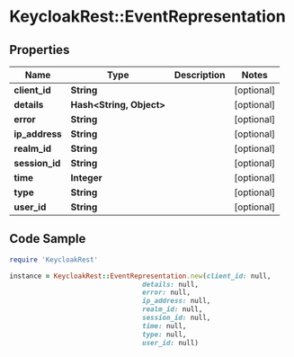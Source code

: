# KeycloakRest::EventRepresentation

## Properties

Name | Type | Description | Notes
------------ | ------------- | ------------- | -------------
**client_id** | **String** |  | [optional] 
**details** | **Hash&lt;String, Object&gt;** |  | [optional] 
**error** | **String** |  | [optional] 
**ip_address** | **String** |  | [optional] 
**realm_id** | **String** |  | [optional] 
**session_id** | **String** |  | [optional] 
**time** | **Integer** |  | [optional] 
**type** | **String** |  | [optional] 
**user_id** | **String** |  | [optional] 

## Code Sample

```ruby
require 'KeycloakRest'

instance = KeycloakRest::EventRepresentation.new(client_id: null,
                                 details: null,
                                 error: null,
                                 ip_address: null,
                                 realm_id: null,
                                 session_id: null,
                                 time: null,
                                 type: null,
                                 user_id: null)
```


